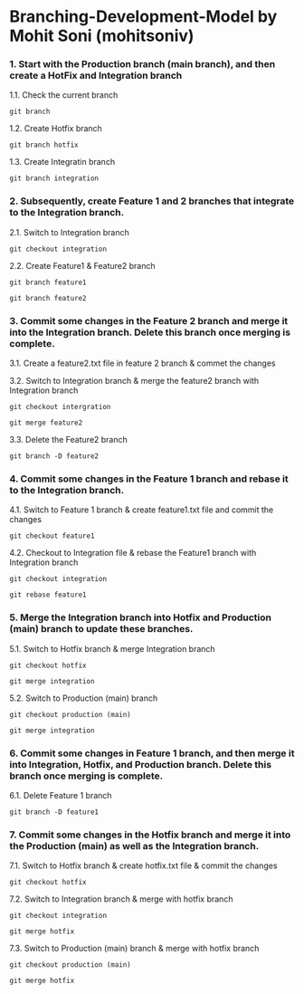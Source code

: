 # Branching-Development-Model by Mohit Soni (mohitsoniv)
### 1. Start with the Production branch (main branch), and then create a HotFix  and Integration branch
1.1. Check the current branch
```
git branch
```
1.2. Create Hotfix branch 
```
git branch hotfix
```
1.3. Create Integratin branch 
```
git branch integration 
```
### 2. Subsequently, create Feature 1 and 2 branches that integrate to the Integration branch.
2.1. Switch to Integration branch 
```
git checkout integration
```
2.2. Create Feature1 & Feature2 branch 
```
git branch feature1
```
```
git branch feature2
``` 
### 3. Commit some changes in the Feature 2 branch and merge it into the Integration branch. Delete this branch once merging is complete.
3.1. Create a feature2.txt file in feature 2 branch & commet the changes

3.2. Switch to Integration branch  & merge the feature2 branch with Integration branch 
```
git checkout intergration
```
```
git merge feature2
```
3.3. Delete the Feature2 branch 
```
git branch -D feature2
```
### 4. Commit some changes in the Feature 1 branch and rebase it to the Integration branch.
4.1. Switch to Feature 1 branch & create feature1.txt file and commit the changes
```
git checkout feature1
```
4.2. Checkout to Integration file & rebase the Feature1 branch with Integration branch
```
git checkout integration
```
```
git rebase feature1
```
### 5. Merge the Integration branch into Hotfix and Production (main) branch to update these branches.
5.1. Switch to Hotfix branch & merge Integration branch
```
git checkout hotfix
```
```
git merge integration
```
5.2. Switch to Production (main) branch 
```
git checkout production (main)
```
```
git merge integration
```
### 6. Commit some changes in Feature 1 branch, and then merge it into Integration, Hotfix, and Production branch. Delete this branch once merging is complete.
6.1. Delete Feature 1 branch 
```
git branch -D feature1
```
### 7. Commit some changes in the Hotfix branch and merge it into the Production (main) as well as the Integration branch.
7.1. Switch to Hotfix branch & create hotfix.txt file & commit the changes 
```
git checkout hotfix
```
7.2. Switch to Integration branch & merge with hotfix branch 
```
git checkout integration
```
```
git merge hotfix
```
7.3. Switch to Production (main) branch & merge with hotfix branch 
```
git checkout production (main)
```
```
git merge hotfix
```
